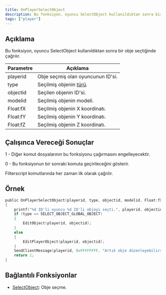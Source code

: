 ```yaml
---
title: OnPlayerSelectObject
description: Bu fonksiyon, oyuncu SelectObject kullanıldıktan sonra bir obje seçtiğinde çağrılır.
tags: ["player"]
---
```


## Açıklama

Bu fonksiyon, oyuncu SelectObject kullanıldıktan sonra bir obje seçtiğinde çağrılır.

| Parametre | Açıklama                                                   |
| --------- | ---------------------------------------------------------- |
| playerid  | Obje seçmiş olan oyuncunun ID'si.                          |
| type      | Seçilmiş objenin [türü](../resources/selectobjecttypes).   |
| objectid  | Seçilen objenin ID'si.                                     |
| modelid   | Seçilmiş objenin modeli.                                   |
| Float:fX  | Seçilmiş objenin X koordinatı.                             |
| Float:fY  | Seçilmiş objenin Y koordinatı.                             |
| Float:fZ  | Seçilmiş objenin Z koordinatı.                             |

## Çalışınca Vereceği Sonuçlar

1 - Diğer komut dosyalarının bu fonksiyonu çağırmasını engelleyecektir.

0 - Bu fonksiyonun bir sonraki komuta geçirileceğini gösterir.

Filterscript komutlarında her zaman ilk olarak çağrılır.

## Örnek

```c
public OnPlayerSelectObject(playerid, type, objectid, modelid, Float:fX, Float:fY, Float:fZ)
{
    printf("%d ID'li oyuncu %d ID'li objeyi seçti.", playerid, objectid);
    if (type == SELECT_OBJECT_GLOBAL_OBJECT)
    {
        EditObject(playerid, objectid);
    }
    else
    {
        EditPlayerObject(playerid, objectid);
    }
    SendClientMessage(playerid, 0xFFFFFFFF, "Artık obje düzenleyebilirsiniz!");
    return 1;
}
```

## Bağlantılı Fonksiyonlar

- [SelectObject](../functions/SelectObject): Obje seçme.
